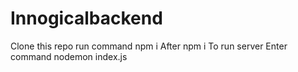 # Innogicalbackend
Clone this repo
run command npm i
After npm i To run server Enter command nodemon index.js
